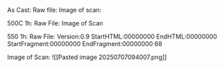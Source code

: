 As Cast:
Raw file:
Image of scan:

500C 1h:
Raw File:
Image of Scan

550 1h:
Raw File: Version:0.9 StartHTML:00000000 EndHTML:00000000 StartFragment:00000000 EndFragment:00000000 68
<!-- PUBLISH STOP -->
Image of Scan:
![[Pasted image 20250707094007.png]]
